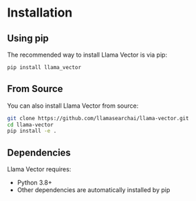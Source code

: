 # Installation

## Using pip

The recommended way to install Llama Vector is via pip:

```bash
pip install llama_vector
```

## From Source

You can also install Llama Vector from source:

```bash
git clone https://github.com/llamasearchai/llama-vector.git
cd llama-vector
pip install -e .
```

## Dependencies

Llama Vector requires:

- Python 3.8+
- Other dependencies are automatically installed by pip

